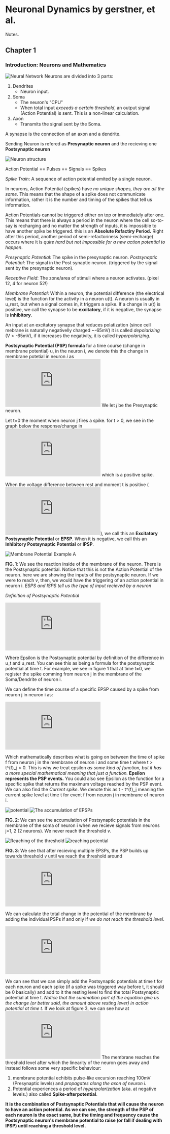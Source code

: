 Neuronal Dynamics by gerstner, et al.
=====================================

Notes.

Chapter 1
---------

### Introduction: Neurons and Mathematics

![Neural Network](https://neuronaldynamics.epfl.ch/online/x1.png)
Neurons are divided into 3 parts:
1. Dendrites
    * Neuron input.
2. Soma
    * The neuron's "CPU"
    * When total input *exceeds a certain threshold*, an output signal (Action Potential) is sent. This is a non-linear calculation.
3. Axon
    * Transmits the signal sent by the Soma.

A synapse is the connection of an axon and a dendrite.

Sending Neuron is refered as **Presynaptic neuron** and the recieving one **Postsynaptic neuron**

![Neuron structure](https://neuronaldynamics.epfl.ch/online/x2.png)

Action Potential == Pulses == Signals == Spikes

_Spike Train_: A sequence of action potential emited by a single neuron.

In neurons, Action Potential (spikes) have *no unique shapes, they are all the same*. This means that the shape of a spike does not communicate information, rather it is the number and timing of the spikes that tell us information.

Action Potentials cannot be triggered either on top or immediately after one. This means that there is always a period in the neuron where the cell so-to-say is recharging and no matter the strength of inputs, it is impossible to have another spike be triggered. this is an **Absolute Refactiry Period.** Right after this period, another period of semi-refactoriness (semi-recharge) occurs where it is _quite hard but not impossible for a new action potential to happen_.

_Presynaptic Potential_: The spike in the presynaptic neuron.
_Postsynaptic Potential_: The signal in the Post synaptic neuron. (triggered by the signal sent by the presynaptic neuron).

_Receptive Field_: The zone/area of stimuli where a neuron activates. (pixel 12, 4 for neuron 52!)

_Membrane Potential_: Within a neuron, the potential difference (the electrical level) is the function for the activity in a neuron u(t). A neuron is usually in u_rest, but when a signal comes in, it triggers a spike. If a change in u(t) is positive, we call the synapse to be **excitatory**, if it is negative, the synapse is **inhibitory**.

An input at an excitatory synapse that reduces polatization (since cell mebrane is naturally negativelly charged ~-65mV) it is called _depolarizing_ (V > -65mV), if it increases the negativity, it is called _hyperpolarizing_.

**Postsynaptic Potential (PSP) formula**
for a time course (change in membrane potential) u, in the neuron i, we denote this the change in membrane potetial in neuron *i* as ![u_i(t)](https://latex.codecogs.com/gif.latex?u_%7Bi%7D%28t%29) We let *j* be the Presynaptic neuron.

Let t=0 the moment when neuron j fires a spike. for t > 0, we see in the graph below the response/change in ![u_i(t)](https://latex.codecogs.com/gif.latex?u_%7Bi%7D%28t%29) which is a positive spike.

When the voltage difference between rest and moment t is positive (![u_i(t)-u_rest(t)](https://latex.codecogs.com/gif.latex?u_%7Bi%7D%28t%29%20-%20u_%7Brest%7D)), we call this an **Excitatory Postsynaptic Potential** or **EPSP**. When it is negative, we call this an **Inhibitory Postsynaptic Potential** or **IPSP**.

![Membrane Potential Example A](https://neuronaldynamics.epfl.ch/online/x6.png)

**FIG. 1**: We see the reaction inside of the membrane of the neuron. There is the Postsynaptic potential. Notice that this is not the Action Potential of the neuron. here we are showing the inputs of the postsynaptic neuron. If we were to reach _v_, then, we would have the triggering of an action potential in neuron i. _ESPS and ISPS tell us the type of input recieved by a neuron_

_Definition of Postsynaptic Potential_

![u_{i}(t) - u_{rest} =: \epsilon _{ij}(t)](https://latex.codecogs.com/gif.latex?u_%7Bi%7D%28t%29%20-%20u_%7Brest%7D%20%3D%3A%20%5Cepsilon%20_%7Bij%7D%28t%29)

Where Epsilon is the Postsynaptic potential by definition of the difference in u_t and u_rest. You can see this as being a formula for the postsynaptic potential at time t. For example, we see in figure 1 that at time t=0, we register the spike comming from neuron j in the membrane of the Soma/Dendrite of neuron i.

We can define the time course of a specific EPSP caused by a spike from neuron j in neuron i as:

![\epsilon _{ij}(t - t^{(f)}_{j})](https://latex.codecogs.com/gif.latex?%5Cepsilon%20_%7Bij%7D%28t%20-%20t%5E%7B%28f%29%7D_%7Bj%7D%29)

Which mathematically describes what is going on between the time of spike f from neuron j in the membrane of neuron i and some time t where t > t^(f)_j > 0.
This is why we treat epsilon _as some kind of function, but it has a more special mathematical meaning that just a function._ __Epsilon represents the PSP events.__ You could also see Epsilon as the function for a specific spike that returns the maximum voltage reached by the PSP event. We can also find the _Current spike_. We denote this as t - t^(f)_j meaning the current spike level at time t for event f from neuron j in membrane of neuron i.

![potential](https://neuronaldynamics.epfl.ch/online/x6.png)
![The accumulation of EPSPs](https://neuronaldynamics.epfl.ch/online/x7.png)

**FIG. 2**: We can see the accumulation of Postsynaptic potentials in the membrane of the soma of neuron i when we recieve signals from neurons j=1, 2 (2 neurons). We never reach the threshold _v_.

![Reaching of the threshold](https://neuronaldynamics.epfl.ch/online/x10.png)
![reaching potential](https://neuronaldynamics.epfl.ch/online/x9.png)

**FIG. 3**: We see that after recieving multiple EPSPs, the PSP builds up towards threshold _v_ until we reach the threshold around ![\epsilon _{ij}(t - t^{(2)}_{1})](https://latex.codecogs.com/gif.latex?%5Cepsilon%20_%7Bij%7D%28t%20-%20t%5E%7B%282%29%7D_%7B1%7D%29)

We can calculate the total change in the potential of the membrane by adding the individual PSPs if and only if _we do not reach the threshold level_.

![Total change of potential](https://latex.codecogs.com/gif.latex?u_%7Bi%7D%28t%29%3D%5Csum_%7Bj%7D%20%5Csum_%7Bf%7D%5Cepsilon%20_%7Bij%7D%28t-t%5E%7Bf%7D_%7Bj%7D%29%20&plus;%20u_%7Brest%7D%20%5CRightarrow%20u_%7Bi%7D%28t%29%20%3C%20%5Cvartheta)

We can see that we can simply add the Postsynaptic potentials at time t for each neuron and each spike (if a spike was triggered way before t, it should be 0 basically) and add to it the resting level to find the total Postsynaptic potential at time t. _Notice that the summation part of the equation give us the change (or better said, the amount above resting lever) in action potential at time t_. If we look at figure 3, we can see how at 
![EPSP](https://latex.codecogs.com/gif.latex?%5Cepsilon%20_%7Bi2%7D%28t-t%5E%7B%282%29%7D_%7B2%7D%29) 
The membrane reaches the threshold level after which the linearity of the neuron goes away and instead follows some very specific behaviour:
1. membrane potential echibits pulse-like excursion reaching 100mV (Presynaptic levels) and _propagates along the axon of neuron i._
2. Potential experiences a period of _hyperpolarization_ (aka. at negative levels.) also called __Spike-afterpotential__.

**It is the combination of Postsynaptic Potentials that will cause the neuron to have an action potential. As we can see, the strength of the PSP of each neuron is the exact same, but the timing and frequency cause the Postsynaptic neuron's membrane potential to raise (or fall if dealing with IPSP) until reaching a threshold level.**
